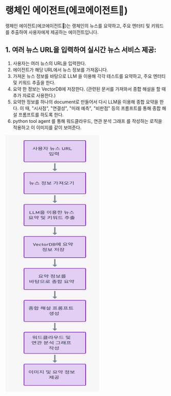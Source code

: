 # 랭체인 에이전트(에코에이전트🧐)
랭체인 에이전트(에코에이전트🧐)는 랭체인의 뉴스를 요약하고, 주요 엔터티 및 키워드를 추출하여 사용자에게 제공하는 에이전트입니다.


## 1. 여러 뉴스 URL을 입력하여 실시간 뉴스 서비스 제공:

1. 사용자는 여러 뉴스의 URL을 입력한다. <br/>
2. 에이전트가 해당 URL에서 뉴스 정보를 가져옵니다. <br/>
3. 가져온 뉴스 정보를 바탕으로 LLM 을 이용해 각각 테스트를 요약하고, 주요 엔터티 및 키워드 추출을 한다. <br/>
4. 요약 한 정보는 VectorDB에 저장한다. (관련된 문서를 가져와서 종합 해설을 할 때 추가 자료로 사용한다.) <br/>
5. 요약한 정보를 하나의 document로 만들어서 다시 LLM을 이용해 종합 요약을 한다. 이 때, "시사점", "연결성", "미래 예측", "비판점" 등의 프롬프트를 통해 종합 해설 프롬프트를 하도록 한다.<br/>
6. python tool agent 를 통해 워드클라우드, 연관 분석 그래프 를 작성하는 로직을 적용하고 이 이미지를 같이 보여준다. <br/>

<img src="./utils/img/archi.png" width="292" height="800" align="center">
